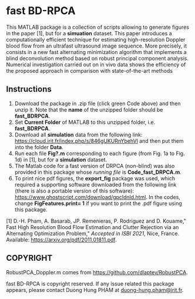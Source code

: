 # fast BD-RPCA
 
This MATLAB package is a collection of scripts allowing to generate figures in the paper [1], but for a **simuation** dataset. This paper introduces a computationally efficient technique for estimating high-resolution Doppler blood flow from an ultrafast ultrasound image sequence. More precisely, it consists in a new fast alternating minimization algorithm that implements a blind deconvolution method based on robust principal component analysis. Numerical investigation carried out on in vivo data shows the efficiency of the proposed approach in comparison with state-of-the-art methods


## Instructions
1. Download the package in .zip file (click green Code above) and then unzip it. Note that the **name** of the unzipped folder should be **fast_BDRPCA**.  
2. Set **Current Folder** of MATLAB to this unzipped folder, i.e. **fast_BDRPCA**.  
3. Download all **simulation** data from the following link: 
https://cloud.irit.fr/index.php/s/846gUKURnYbehVl and then put them into the folder **Data**.
4. Run each file **Fig?.m** corresponding to each figure (from Fig. 1a to Fig. 1d) in [1], but for a **simulation** dataset. 
5. The Matlab code for a fast version of DRPCA (non-blind) was also provided in this package whose *running file* is **Code_fast_DRPCA.m**. 
6. To print nice pdf figures, the **export_fig** package was used, which required a supporting software downloaded from the following link (there is also a portable version of this software): https://www.ghostscript.com/download/gpcldnld.html. In the codes, change **FigFeatures.print= 1** if you want to print the .pdf figure using this package. 


[1] D.-H. Pham, A. Basarab, JP. Remenieras, P. Rodriguez and D. Kouame," Fast High Resolution Blood Flow Estimation and Clutter Rejection via an Alternating Optimization Problem," *Accepted in ISBI 2021*, Nice, France. Available: https://arxiv.org/pdf/2011.01811.pdf.

## COPYRIGHT

RobustPCA_Doppler.m comes from https://github.com/dlaptev/RobustPCA.

fast BD-RPCA is copyright reserved. If any issue related this package appears, please contact Duong Hung PHAM at duong-hung.pham@irit.fr.
